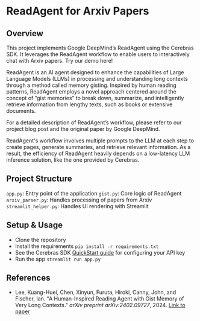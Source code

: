 # ReadAgent for Arxiv Papers

## Overview

This project implements Google DeepMind’s ReadAgent using the Cerebras SDK. It leverages the ReadAgent workflow to enable users to interactively chat with Arxiv papers. Try our demo here! 

ReadAgent is an AI agent designed to enhance the capabilities of Large Language Models (LLMs) in processing and understanding long contexts through a method called memory gisting. Inspired by human reading patterns, ReadAgent employs a novel approach centered around the concept of “gist memories” to break down, summarize, and intelligently retrieve information from lengthy texts, such as books or extensive documents.

For a detailed description of ReadAgent’s workflow, please refer to our project blog post and the original paper by Google DeepMind.

ReadAgent's workflow involves multiple prompts to the LLM at each step to create pages, generate summaries, and retrieve relevant information. As a result, the efficiency of ReadAgent heavily depends on a low-latency LLM inference solution, like the one provided by Cerebras.

## Project Structure

`app.py`: Entry point of the application
`gist.py`: Core logic of ReadAgent
`arxiv_parser.py`: Handles processing of papers from Arxiv
`streamlit_helper.py`: Handles UI rendering with Streamlit

## Setup & Usage

- Clone the repository
- Install the requirements `pip install -r requirements.txt`
- See the Cerebras SDK [QuickStart guide](https://inference-docs.cerebras.ai/quickstart) for configuring your API key
- Run the app `streamlit run app.py`

## References

- Lee, Kuang-Huei, Chen, Xinyun, Furuta, Hiroki, Canny, John, and Fischer, Ian. "A Human-Inspired Reading Agent with Gist Memory of Very Long Contexts." *arXiv preprint arXiv:2402.09727*, 2024. [Link to paper](https://arxiv.org/abs/2402.09727)
